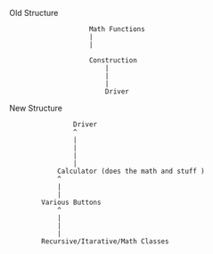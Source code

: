 Old Structure

						Math Functions
						|
						|

						Construction
							|
							|
							|
							Driver


New Structure

					Driver
					^
					|
					|
					|
					|
				Calculator (does the math and stuff )
				^		
				|
				|
			Various Buttons
				^
				|
				|
				|
			Recursive/Itarative/Math Classes
